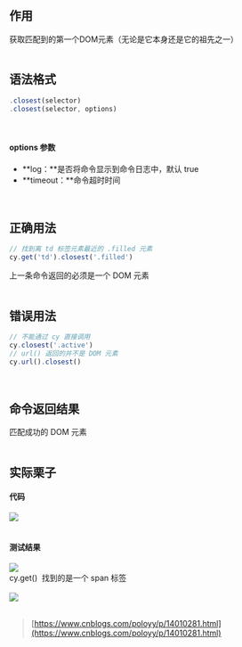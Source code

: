 
## 作用
获取匹配到的第一个DOM元素（无论是它本身还是它的祖先之一）  
 

## 语法格式

```javascript
.closest(selector)
.closest(selector, options)
```
 

#### options 参数

- **log：**是否将命令显示到命令日志中，默认 true
- **timeout：**命令超时时间

 

## 正确用法

```javascript
// 找到离 td 标签元素最近的 .filled 元素
cy.get('td').closest('.filled')
```
上一条命令返回的必须是一个 DOM 元素  
 

## 错误用法

```javascript
// 不能通过 cy 直接调用
cy.closest('.active')
// url() 返回的并不是 DOM 元素
cy.url().closest()
```
 

## 命令返回结果
匹配成功的 DOM 元素  
 

## 实际栗子

#### 代码
![](https://img2020.cnblogs.com/blog/1896874/202011/1896874-20201120124459646-1198172468.png)  
 

#### 测试结果
![](https://img2020.cnblogs.com/blog/1896874/202011/1896874-20201120124510445-2101654972.png)  
cy.get()  找到的是一个 span 标签  
   
![](https://img2020.cnblogs.com/blog/1896874/202011/1896874-20201120124504409-2126649711.png)  
 

> [https://www.cnblogs.com/poloyy/p/14010281.html](https://www.cnblogs.com/poloyy/p/14010281.html)

